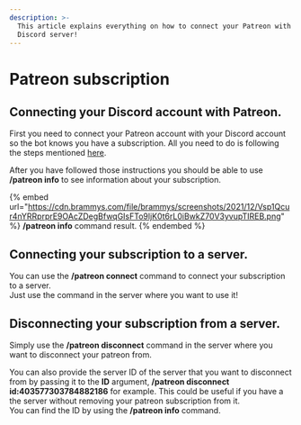 ```yaml
---
description: >-
  This article explains everything on how to connect your Patreon with your
  Discord server!
---
```


# Patreon subscription

## Connecting your Discord account with Patreon.

First you need to connect your Patreon account with your Discord account so the bot knows you have a subscription. All you need to do is following the steps mentioned [here](https://support.patreon.com/hc/en-us/articles/212052266-How-do-I-get-my-Discord-Rewards-).

After you have followed those instructions you should be able to use **/patreon info** to see information about your subscription.

{% embed url="https://cdn.brammys.com/file/brammys/screenshots/2021/12/Vsp1Qcur4nYRRprprE9OAcZDegBfwqGIsFTo9ljK0t6rL0iBwkZ70V3yvupTIREB.png" %}
**/patreon info** command result.
{% endembed %}

## Connecting your subscription to a server.

You can use the **/patreon connect** command to connect your subscription to a server.\
Just use the command in the server where you want to use it!

## Disconnecting your subscription from a server.

Simply use the **/patreon disconnect** command in the server where you want to disconnect your patreon from.

You can also provide the server ID of the server that you want to disconnect from by passing it to the **ID** argument, **/patreon disconnect id:403577303784882186** for example. This could be useful if you have a the server without removing your patreon subscription from it.\
You can find the ID by using the **/patreon info** command.

